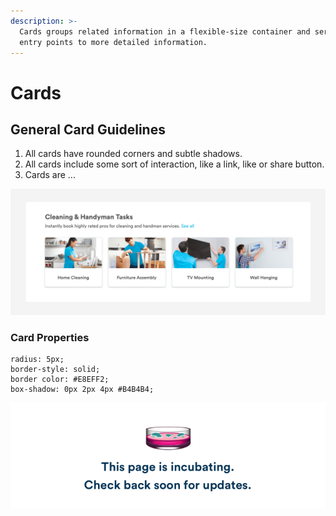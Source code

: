 ```yaml
---
description: >-
  Cards groups related information in a flexible-size container and serve as
  entry points to more detailed information.
---
```


# Cards

## **General Card Guidelines**

1. All cards have rounded corners and subtle shadows.
2. All cards include some sort of interaction, like a link, like or share button.
3. Cards are ...

![](../.gitbook/assets/card-preview.png)

### Card Properties 

```text
radius: 5px;
border-style: solid;
border color: #E8EFF2;
box-shadow: 0px 2px 4px #B4B4B4;
```

![](../.gitbook/assets/construction.png)

